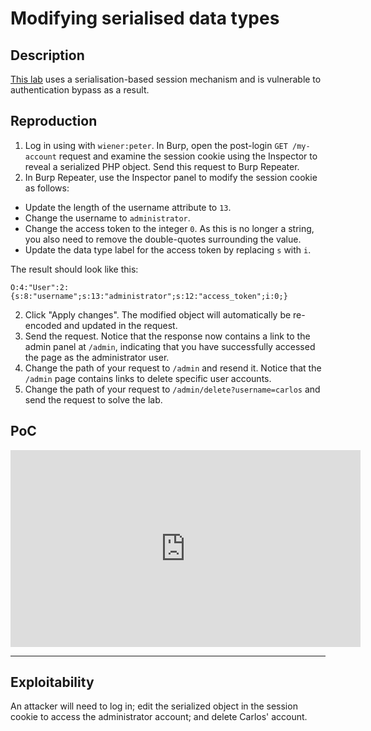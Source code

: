 # Modifying serialised data types

## Description

[This lab](https://portswigger.net/web-security/deserialization/exploiting/lab-deserialization-modifying-serialized-data-types) uses a serialisation-based session mechanism and is vulnerable to authentication bypass as a result. 

## Reproduction

1. Log in using with `wiener:peter`. In Burp, open the post-login `GET /my-account` request and examine the session cookie using the Inspector to reveal a serialized PHP object. Send this request to Burp Repeater.
2. In Burp Repeater, use the Inspector panel to modify the session cookie as follows:
* Update the length of the username attribute to `13`.
* Change the username to `administrator`.
* Change the access token to the integer `0`. As this is no longer a string, you also need to remove the double-quotes surrounding the value.
* Update the data type label for the access token by replacing `s` with `i`.

The result should look like this:

```text
O:4:"User":2:{s:8:"username";s:13:"administrator";s:12:"access_token";i:0;}
```
    
2. Click "Apply changes". The modified object will automatically be re-encoded and updated in the request.
3. Send the request. Notice that the response now contains a link to the admin panel at `/admin`, indicating that you have successfully accessed the page as the administrator user.
4. Change the path of your request to `/admin` and resend it. Notice that the `/admin` page contains links to delete specific user accounts.
5. Change the path of your request to `/admin/delete?username=carlos` and send the request to solve the lab.

## PoC

<iframe title="Modifying serialised data types" src="https://tube.spdns.org/videos/embed/3a7ff28c-6903-4dbb-9286-4c42cf95a79f" allowfullscreen="" sandbox="allow-same-origin allow-scripts allow-popups" width="560" height="315" frameborder="0"></iframe>

----

## Exploitability

An attacker will need to log in; edit the serialized object in the session cookie to access the administrator account; and delete Carlos' account. 
